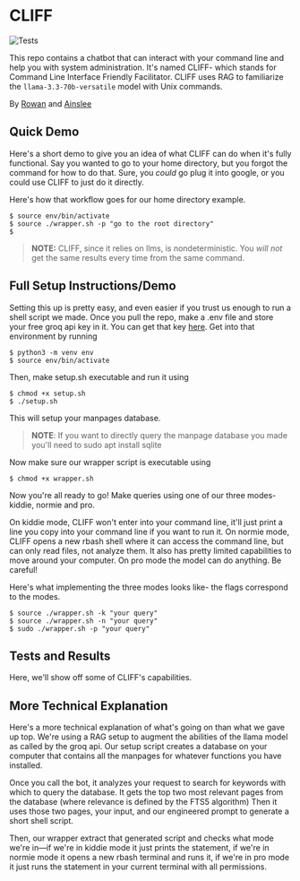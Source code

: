 # CLIFF

![Tests](https://github.com/RowanGray472/cs181hw1/actions/workflows/tests.yml/badge.svg)
 
This repo contains a chatbot that can interact with your command line and help you with system administration.
It's named CLIFF- which stands for Command Line Interface Friendly Facilitator.
CLIFF uses RAG to familiarize the `llama-3.3-70b-versatile` model with Unix commands.

By [Rowan](https://github.com/RowanGray472) and [Ainslee](https://github.com/ains-arch)


## Quick Demo

Here's a short demo to give you an idea of what CLIFF can do when it's fully functional.
Say you wanted to go to your home directory, but you forgot the command for how to do that.
Sure, you *could* go plug it into google, or you could use CLIFF  to just do it directly.

Here's how that workflow goes for our home directory example.

```
$ source env/bin/activate
$ source ./wrapper.sh -p "go to the root directory"
$ 
```

> **NOTE:**
> CLIFF, since it relies on llms, is nondeterministic. 
> You *will not* get the same results every time from the same command. 


## Full Setup Instructions/Demo

Setting this up is pretty easy, and even easier if you trust us enough to run a shell script we made.
Once you pull the repo, make a .env file and store your free groq api key in it.
You can get that key [here](https://console.groq.com/keys).
Get into that environment by running

```
$ python3 -m venv env
$ source env/bin/activate
```

Then, make setup.sh executable and run it using

```
$ chmod +x setup.sh
$ ./setup.sh
```

This will setup your manpages database.

> **NOTE**:
> If you want to directly query the manpage database you made you'll need to sudo apt install sqlite

Now make sure our wrapper script is executable using

```
$ chmod +x wrapper.sh
```

Now you're all ready to go! 
Make queries using one of our three modes- kiddie, normie and pro.

On kiddie mode, CLIFF won't enter into your command line, it'll just print a line you copy into your command line if you want to run it.
On normie mode, CLIFF opens a new rbash shell where it can access the command line, but can only read files, not analyze them.
It also has pretty limited capabilities to move around your computer.
On pro mode the model can do anything. 
Be careful!

Here's what implementing the three modes looks like- the flags correspond to the modes.

```
$ source ./wrapper.sh -k "your query"
$ source ./wrapper.sh -n "your query"
$ sudo ./wrapper.sh -p "your query"
```

## Tests and Results

Here, we'll show off some of CLIFF's capabilities.



## More Technical Explanation

Here's a more technical explanation of what's going on than what we gave up top.
We're using a RAG setup to augment the abilities of the llama model as called by the groq api.
Our setup script creates a database on your computer that contains all the manpages for whatever functions you have installed.

Once you call the bot, it analyzes your request to search for keywords with which to query the database.
It gets the top two most relevant pages from the database (where relevance is defined by the FTS5 algorithm)
Then it uses those two pages, your input, and our engineered prompt to generate a short shell script.

Then, our wrapper extract that generated script and checks what mode we're in—if we're in kiddie mode it just prints the statement, if we're in normie mode it opens a new rbash terminal and runs it, if we're in pro mode it just runs the statement in your current terminal with all permissions.


